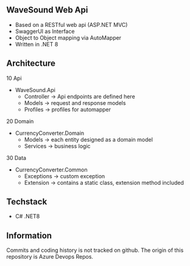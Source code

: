 ## WaveSound Web Api
- Based on a RESTful web api (ASP.NET MVC)
- SwaggerUI as Interface
- Object to Object mapping via AutoMapper
- Written in .NET 8

## Architecture
10 Api
- WaveSound.Api
	- Controller
		-> Api endpoints are defined here
	- Models
		-> request and response models
	- Profiles
		-> profiles for automapper
		
20 Domain
- CurrencyConverter.Domain
	- Models
		-> each entity designed as a domain model
	- Services
		-> business logic
		
30 Data
- CurrencyConverter.Common
	- Exceptions
		-> custom exception
	- Extension
		-> contains a static class, extension method included 
		
## Techstack
- C# .NET8

## Information
Commits and coding history is not tracked on github. The origin of this repository is Azure Devops Repos.